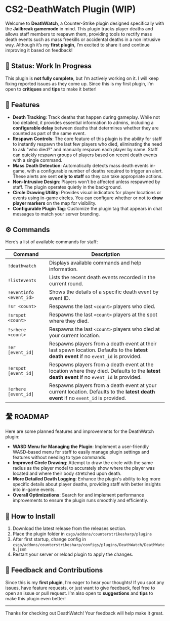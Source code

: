 # CS2-DeathWatch Plugin (WIP)

Welcome to **DeathWatch**, a Counter-Strike plugin designed specifically with the **Jailbreak gamemode** in mind. This plugin tracks player deaths and allows staff members to respawn them, providing tools to rectify mass death events such as mass freekills or accidental deaths in a non intrusive way. Although it’s my **first plugin**, I’m excited to share it and continue improving it based on feedback!

## 🚧 Status: Work In Progress

This plugin is **not fully complete**, but I’m actively working on it. I will keep fixing reported issues as they come up. Since this is my first plugin, I’m open to **critiques** and **tips** to make it better!

## 🎯 Features

- **Death Tracking**: Track deaths that happen during gameplay. While not too detailed, it provides essential information to admins, including a **configurable delay** between deaths that determines whether they are counted as part of the same event.
- **Respawn Controls**: The core feature of this plugin is the ability for staff to instantly respawn the last few players who died, eliminating the need to ask "who died?" and manually respawn each player by name. Staff can quickly respawn groups of players based on recent death events with a single command.
- **Mass Death Detection**: Automatically detects mass death events in-game, with a configurable number of deaths required to trigger an alert. These alerts are sent **only to staff** so they can take appropriate actions.
- **Non-Intrusive Design**: Players won’t be affected unless respawned by staff. The plugin operates quietly in the background.
- **Circle Drawing Utility**: Provides visual indicators for player locations or events using in-game circles. You can configure whether or not to **draw player markers** on the map for visibility.
- **Configurable Plugin Tag**: Customize the plugin tag that appears in chat messages to match your server branding.

## ⚙️ Commands

Here’s a list of available commands for staff:

| Command|Description|
|-----------------------|-----------------------------------------------------|
| `!deathwatch`         | Displays available commands and help information.|
| `!listevents`         | Lists the recent death events recorded in the current round.|
| `!eventinfo <event_id>`| Shows the details of a specific death event by event ID.|
| `!sr <count>`         | Respawns the last `<count>` players who died.|
| `!srspot <count>`     | Respawns the last `<count>` players at the spot where they died.|
| `!srhere <count>`     | Respawns the last `<count>` players who died at your current location.|
| `!er [event_id]`      | Respawns players from a death event at their last spawn location. Defaults to the **latest death event** if no `event_id` is provided. |
| `!erspot [event_id]`  | Respawns players from a death event at the location where they died. Defaults to the **latest death event** if no `event_id` is provided. |
| `!erhere [event_id]`  | Respawns players from a death event at your current location. Defaults to the **latest death event** if no `event_id` is provided. |

## 🛣️ ROADMAP

Here are some planned features and improvements for the DeathWatch plugin:

- **WASD Menu for Managing the Plugin**: Implement a user-friendly WASD-based menu for staff to easily manage plugin settings and features without needing to type commands.
- **Improved Circle Drawing**: Attempt to draw the circle with the same radius as the player model to accurately show where the player was located and where their body stretched upon death.
- **More Detailed Death Logging**: Enhance the plugin's ability to log more specific details about player deaths, providing staff with better insights into in-game events.
- **Overall Optimizations**: Search for and implement performance improvements to ensure the plugin runs smoothly and efficiently.

## 🚀 How to Install

1. Download the latest release from the releases section.
2. Place the plugin folder in `csgo/addons/counterstrikesharp/plugins`
3. After first startup, change config in `csgo/addons/counterstrikesharp/configs/plugins/DeathWatch/DeathWatch.json`
4. Restart your server or reload plugin to apply the changes.

## 💬 Feedback and Contributions

Since this is my **first plugin**, I’m eager to hear your thoughts! If you spot any issues, have feature requests, or just want to give feedback, feel free to open an issue or pull request. I’m also open to **suggestions** and **tips** to make this plugin even better!

---

Thanks for checking out DeathWatch! Your feedback will help make it great.
